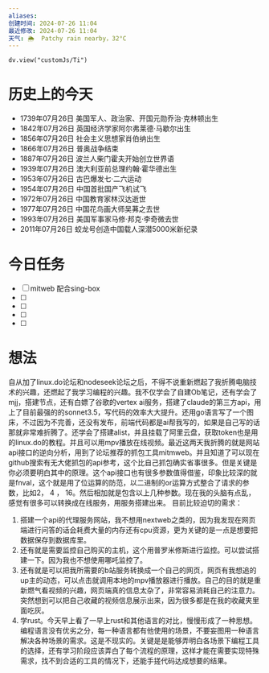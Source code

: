 ```yaml
---
aliases: 
创建时间: 2024-07-26 11:04
最近修改: 2024-07-26 11:04
天气: 🌦  Patchy rain nearby，32°C 
---
```



```dataviewjs
dv.view("customJs/Ti")
```
#  历史上的今天
- 1739年07月26日 美国军人、政治家、开国元勋乔治·克林顿出生
- 1842年07月26日 英国经济学家阿尔弗莱德·马歇尔出生
- 1856年07月26日 社会主义思想家肖伯纳出生
- 1866年07月26日 普奥战争结束
- 1887年07月26日 波兰人柴门霍夫开始创立世界语
- 1939年07月26日 澳大利亚前总理约翰·霍华德出生
- 1953年07月26日 古巴爆发七·二六运动
- 1954年07月26日 中国首批国产飞机试飞
- 1972年07月26日 中国教育家林汉达逝世
- 1977年07月26日 中国花鸟画大师吴茀之去世
- 1993年07月26日 美国军事家马修·邦克·李奇微去世
- 2011年07月26日 蛟龙号创造中国载人深潜5000米新纪录

# 今日任务
- [ ] mitweb 配合sing-box
- [ ] 
- [ ] 
- [ ] 
- [ ] 

# 想法
自从加了linux.do论坛和nodeseek论坛之后，不得不说重新燃起了我折腾电脑技术的兴趣，还燃起了我学习编程的兴趣。我不仅学会了自建Ob笔记，还有学会了mjj，搭建节点，还有白嫖了谷歌的vertex ai服务，搭建了claude的第三方api，用上了目前最强的的sonnet3.5，写代码的效率大大提升。还用go语言写了一个图床，不过因为不完善，还没有发布，前端代码都是ai帮我写的，如果是自己写的话那就非常难折腾了。还学会了搭建alist，并且挂载了阿里云盘，获取token也是用的linux.do的教程。并且可以用mpv播放在线视频。最近这两天我折腾的就是网站api接口的逆向分析，用到了论坛推荐的抓包工具mitmweb。并且知道了可以现在github搜索有无大佬抓包的api参考，这个比自己抓包确实省事很多。但是关键是你必须要明白其中的原理。这个api接口也有很多参数值得借鉴，印象比较深的就是fnval，这个就是用了位运算的防范，以二进制的or运算方式整合了请求的参数，比如2， 4 ， 16。然后相加就是包含以上几种参数。现在我的头脑有点乱，感觉有很多可以转换成在线服务，用服务搭建出来。
目前比较迫切的需求：
1. 搭建一个api的代理服务网站，我不想用nextweb之类的，因为我发现在网页端进行问答的话会耗费大量的内存还有cpu资源，更为关键的是一点是想要把数据保存到数据库里。
2. 还有就是需要监控自己购买的主机，这个用普罗米修斯进行监控。可以尝试搭建一下。因为我也不想使用哪吒监控了。
3. 还有就是可以把我所需要的b站服务转换成一个自己的网页，网页有我想追的up主的动态，可以点击就调用本地的mpv播放器进行播放。自己的目的就是重新燃气看视频的兴趣，网页端真的信息太杂了，非常容易消耗自己的注意力。突然想到可以把自己收藏的视频信息展示出来，因为很多都是在我的收藏夹里面吃灰。
4. 学rust。今天早上看了一早上rust和其他语言的对比，慢慢形成了一种思想。编程语言没有优劣之分，每一种语言都有他使用的场景，不要妄图用一种语言解决各种场景的需求。这是不现实的。关键是是能够弄明白各场景下编程工具的选择，还有学习阶段应该弄白了每个流程的原理，这样才能在需要实现特殊需求，找不到合适的工具的情况下，还能手搓代码达成想要的结果。




























































































































































































































































































































































































































































































































































































































































































































































































































































































































































































































































































































































































































































































































































































































































































































































































































































































































































































































































































































































































































































































































































































































































































































































































































































































































































































































































































































































































































































































































































































































































































































































































































































































































































































































































































































































































































































































































































































































































































































































































































































































































































































































































































































































































































































































































































































































































































































































































































































































































































































































































































































































































































































































































































































































































































































































































































































































































































































































































































































































































































































































































































































































































































































































































































































































































































































































































































































































































































































































































































































































































































































































































































































































































































































































































































































































































































































































































































































































































































































































































































































































































































































































































































































































































































































































































































































































































































































































































































































































































































































































































































































































































































































































































































































































































































































































































































































































































































































































































































































































































































































































































































































































































































































































































































































































































































































































































































































































































































































































































































































































































































































































































































































































































































































































































































































































































































































































































































































































































































































































































































































































































































































































































































































































































































































































































































































































































































































































































































































































































































































































































































































































































































































































































































































































































































































































































































































































































































































































































































































































































































































































































































































































































































































































































































































































































































































































































































































































































































































































































































































































































































































































































































































































































































































































































































































































































































































































































































































































































































































































































































































































































































































































































































































































































































































































































































































































































































































































































































































































































































































































































































































































































































































































































































































































































































































































































































































































































































































































































































































































































































































































































































































































































































































































































































































































































































































































































































































































































































































































































































































































































































































































































































































































































































































































































































































































































































































































































































































































































































































































































































































































































































































































































































































































































































































































































































































































































































































































































































































































































































































































































































































































































































































































































































































































































































































































































































































































































































































































































































































































































































































































































































































































































































































































































































































































































































































































































































































































































































































































































































































































































































































































































































































































































































































































































































































































































































































































































































































































































































































































































































































































































































































































































































































































































































































































































































































































































































































































































































































































































































































































































































































































































































































































































































































































































































































































































































































































































































































































































































































































































































































































































































































































































































































































































































































































































































































































































































































































































































































































































































































































































































































































































































































































































































































































































































































































































































































































































































































































































































































































































































































































































































































































































































































































































































































































































































































































































































































































































































































































































































































































































































































































































































































































































































































































































































































































































































































































































































































































































































































































































































































































































































































































































































































































































































































































































































































































































































































































































































































































































































































































































































































































































































































































































































































































































































































































































































































































































































































































































































































































































































































































































































































































































































































































































































































































































































































































































































































































































































































































































































































































































































































































































































































































































































































































































































































































































































































































































































































































































































































































































































































































































































































































































































































































































































































































































































































































































































































































































































































































































































































































































































































































































































































































































































































































































































































































































































































































































































































































































































































































































































































































































































































































































































































































































































































































































































































































































































































































































































































































































































































































































































































































































































































































































































































































































































































































































































































































































































































































































































































































































































































































































































































































































































































































































































































































































































































































































































































































































































































































































































































































































































































































































































































































































































































































































































































































































































































































































































































































































































































































































































































































































































































































































































































































































































































































































































































































































































































































































































































































































































































































































































































































































































































































































































































































































































































































































































































































































































































































































































































































































































































































































































































































































































































































































































































































































































































































































































































































































































































































































































































































































































































































































































































































































































































































































































































































































































































































































































































































































































































































































































































































































































































































































































































































































































































































































































































































































































































































































































































































































































































































































































































































































































































































































































































































































































































































































































































































































































































































































































































































































































































































































































































































































































































































































































































































































































































































































































































































































































































































































































































































































































































































































































































































































































































































































































































































































































































































































































































































































































































































































































































































































































































































































































































































































































































































































































































































































































































































































































































































































































































































































































































































































































































































































































































































































































































































































































































































































































































































































































































































































































































































































































































































































































































































































































































































































































































































































































































































































































































































































































































































































































































































































